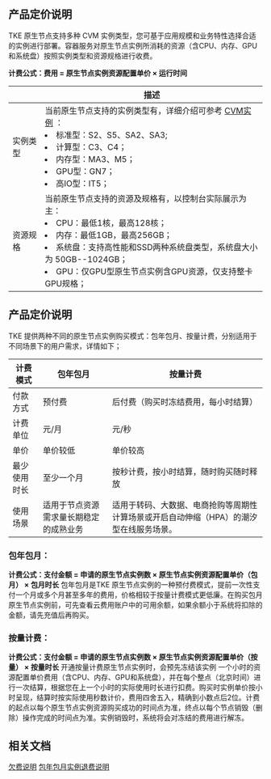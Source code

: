 
## 产品定价说明

TKE 原生节点支持多种 CVM 实例类型，您可基于应用规模和业务特性选择合适的实例进行部署。容器服务对原生节点实例所消耗的资源（含CPU、内存、GPU和系统盘）按照实例类型和资源规格进行收费。

**计费公式：费用 = 原生节点实例资源配置单价 × 运行时间**

|          | 描述                                                         |
| -------- | ------------------------------------------------------------ |
| 实例类型 | 当前原生节点支持的实例类型有，详细介绍可参考 [CVM实例](https://cloud.tencent.com/document/product/213/11518) ：<li>标准型：S2、S5、SA2、SA3;<li>计算型：C3、C4；<li>内存型：MA3、M5；<li>GPU型：GN7；<li>高IO型：IT5； |
| 资源规格 | 当前原生节点支持的资源及规格有，以控制台实际展示为主：<li>CPU：最低1核，最高128核；<li>内存：最低1GB，最高256GB；<li>系统盘：支持高性能和SSD两种系统盘类型，系统盘大小为 50GB--1024GB；<li>GPU：仅GPU型原生节点实例含GPU资源，仅支持整卡GPU规格； |


## 产品定价说明
TKE 提供两种不同的原生节点实例购买模式：包年包月、按量计费，分别适用于不同场景下的用户需求，详情如下；


| **计费模式** | **包年包月**                                   | **按量计费**                                                 |
| -------- | ---------------------------------------------- | ------------------------------------------------------------ |
| 付款方式 | 预付费 | 后付费（购买时冻结费用，每小时结算）      |
| 计费单位 | 元/月 | 元/秒 |
| 单价 | 单价较低 | 单价较高 |
| 最少使用时长 | 至少一个月 | 按秒计费，按小时结算，随时购买随时释放 |
| 使用场景 | 适用于节点资源需求量长期稳定的成熟业务 | 适用于转码、大数据、电商抢购等周期性计算场景或开启自动伸缩（HPA）的潮汐型在线服务场景。 |

### 包年包月：
**计费公式：支付金额 = 申请的原生节点实例数 × 原生节点实例资源配置单价（包月） × 包月时长**
包年包月是TKE 原生节点实例的一种预付费模式，提前一次性支付一个月或多个月甚至多年的费用，价格相较于按量计费模式更低廉。在购买包月原生节点实例前，可先查看云费用账户中的可用余额，如果余额小于系统将扣除的金额，请先充值后再购买。


### 按量计费：
**计费公式：支付金额 = 申请的原生节点实例数 × 原生节点实例资源配置单价（按量） × 按量时长**
开通按量计费原生节点实例时，会预先冻结该实例 一个小时的资源配置单价费用（含CPU、内存、GPU和系统盘），并在每个整点（北京时间）进行一次结算，根据您在上一个小时的实际使用时长进行扣费。购买时实例单价按小时呈现，结算时按实际使用秒数计价，费用四舍五入，精确到小数点后2位。计费的起点以每个原生节点实例资源购买成功的时间点为准，终点以每个节点销毁（删除）操作完成的时间点为准。实例销毁时，系统将会对冻结的费用进行解冻。

## 相关文档
[欠费说明]()
[包年包月实例退费说明]()
